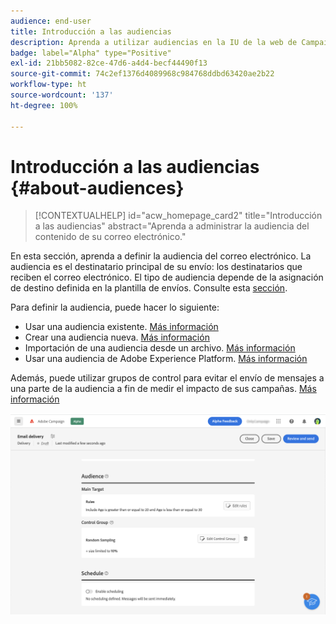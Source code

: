```yaml
---
audience: end-user
title: Introducción a las audiencias
description: Aprenda a utilizar audiencias en la IU de la web de Campaign
badge: label="Alpha" type="Positive"
exl-id: 21bb5082-82ce-47d6-a4d4-becf44490f13
source-git-commit: 74c2ef1376d4089968c984768ddbd63420ae2b22
workflow-type: ht
source-wordcount: '137'
ht-degree: 100%

---
```



# Introducción a las audiencias {#about-audiences}

>[!CONTEXTUALHELP]
>id="acw_homepage_card2"
>title="Introducción a las audiencias"
>abstract="Aprenda a administrar la audiencia del contenido de su correo electrónico."

<!--
Audience only created for the delivery, not available later-->


<!--
Three ways:
* existing audience

Campaign or AEP Audiences

* create new on the fly

query like AEP segment builder (same component with campaign data)

* import from file

show use case with a new audience creation (or import from file?)

control groups like acc: exract, random, based on attribute
-->

En esta sección, aprenda a definir la audiencia del correo electrónico. La audiencia es el destinatario principal de su envío: los destinatarios que reciben el correo electrónico. El tipo de audiencia depende de la asignación de destino definida en la plantilla de envíos. Consulte esta [sección](../email/create-email.md).

Para definir la audiencia, puede hacer lo siguiente:

* Usar una audiencia existente. [Más información](add-audience.md)
* Crear una audiencia nueva. [Más información](segment-builder.md)
* Importación de una audiencia desde un archivo. [Más información](import-audience.md)
* Usar una audiencia de Adobe Experience Platform. [Más información](aep-audience.md)

Además, puede utilizar grupos de control para evitar el envío de mensajes a una parte de la audiencia a fin de medir el impacto de sus campañas. [Más información](control-group.md)

![](assets/about-audience.png)
